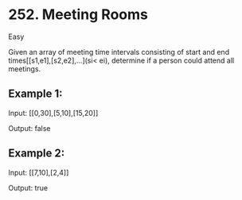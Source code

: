 # 252. Meeting Rooms
Easy

Given an array of meeting time intervals consisting of start and end times[[s1,e1],[s2,e2],...](si< ei), determine if a person could attend all meetings.

## Example 1:
Input:
[[0,30],[5,10],[15,20]]

Output:
 false

## Example 2:
Input:
 [[7,10],[2,4]]
 
Output:
 true
